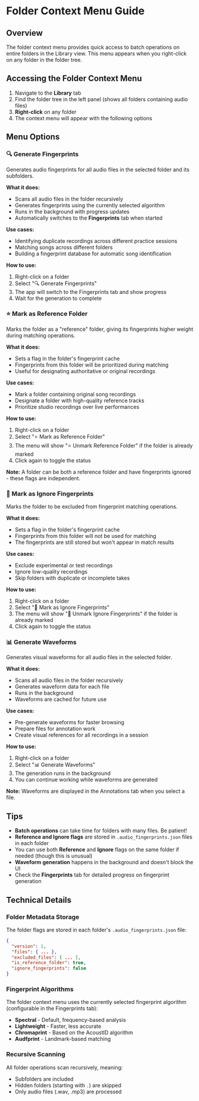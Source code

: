 # Folder Context Menu Guide

## Overview

The folder context menu provides quick access to batch operations on entire folders in the Library view. This menu appears when you right-click on any folder in the folder tree.

## Accessing the Folder Context Menu

1. Navigate to the **Library** tab
2. Find the folder tree in the left panel (shows all folders containing audio files)
3. **Right-click** on any folder
4. The context menu will appear with the following options

## Menu Options

### 🔍 Generate Fingerprints

Generates audio fingerprints for all audio files in the selected folder and its subfolders.

**What it does:**
- Scans all audio files in the folder recursively
- Generates fingerprints using the currently selected algorithm
- Runs in the background with progress updates
- Automatically switches to the **Fingerprints** tab when started

**Use cases:**
- Identifying duplicate recordings across different practice sessions
- Matching songs across different folders
- Building a fingerprint database for automatic song identification

**How to use:**
1. Right-click on a folder
2. Select "🔍 Generate Fingerprints"
3. The app will switch to the Fingerprints tab and show progress
4. Wait for the generation to complete

### ⭐ Mark as Reference Folder

Marks the folder as a "reference" folder, giving its fingerprints higher weight during matching operations.

**What it does:**
- Sets a flag in the folder's fingerprint cache
- Fingerprints from this folder will be prioritized during matching
- Useful for designating authoritative or original recordings

**Use cases:**
- Mark a folder containing original song recordings
- Designate a folder with high-quality reference tracks
- Prioritize studio recordings over live performances

**How to use:**
1. Right-click on a folder
2. Select "⭐ Mark as Reference Folder"
3. The menu will show "⭐ Unmark Reference Folder" if the folder is already marked
4. Click again to toggle the status

**Note:** A folder can be both a reference folder and have fingerprints ignored - these flags are independent.

### 🚫 Mark as Ignore Fingerprints

Marks the folder to be excluded from fingerprint matching operations.

**What it does:**
- Sets a flag in the folder's fingerprint cache
- Fingerprints from this folder will not be used for matching
- The fingerprints are still stored but won't appear in match results

**Use cases:**
- Exclude experimental or test recordings
- Ignore low-quality recordings
- Skip folders with duplicate or incomplete takes

**How to use:**
1. Right-click on a folder
2. Select "🚫 Mark as Ignore Fingerprints"
3. The menu will show "🚫 Unmark Ignore Fingerprints" if the folder is already marked
4. Click again to toggle the status

### 📊 Generate Waveforms

Generates visual waveforms for all audio files in the selected folder.

**What it does:**
- Scans all audio files in the folder recursively
- Generates waveform data for each file
- Runs in the background
- Waveforms are cached for future use

**Use cases:**
- Pre-generate waveforms for faster browsing
- Prepare files for annotation work
- Create visual references for all recordings in a session

**How to use:**
1. Right-click on a folder
2. Select "📊 Generate Waveforms"
3. The generation runs in the background
4. You can continue working while waveforms are generated

**Note:** Waveforms are displayed in the Annotations tab when you select a file.

## Tips

- **Batch operations** can take time for folders with many files. Be patient!
- **Reference and Ignore flags** are stored in `.audio_fingerprints.json` files in each folder
- You can use both **Reference** and **Ignore** flags on the same folder if needed (though this is unusual)
- **Waveform generation** happens in the background and doesn't block the UI
- Check the **Fingerprints** tab for detailed progress on fingerprint generation

## Technical Details

### Folder Metadata Storage

The folder flags are stored in each folder's `.audio_fingerprints.json` file:

```json
{
  "version": 1,
  "files": { ... },
  "excluded_files": [ ... ],
  "is_reference_folder": true,
  "ignore_fingerprints": false
}
```

### Fingerprint Algorithms

The folder context menu uses the currently selected fingerprint algorithm (configurable in the Fingerprints tab):
- **Spectral** - Default, frequency-based analysis
- **Lightweight** - Faster, less accurate
- **Chromaprint** - Based on the AcoustID algorithm
- **Audfprint** - Landmark-based matching

### Recursive Scanning

All folder operations scan recursively, meaning:
- Subfolders are included
- Hidden folders (starting with `.`) are skipped
- Only audio files (.wav, .mp3) are processed
